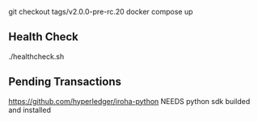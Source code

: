 git checkout tags/v2.0.0-pre-rc.20
docker compose up

## Health Check

./healthcheck.sh

## Pending Transactions

https://github.com/hyperledger/iroha-python
NEEDS python sdk builded and installed
